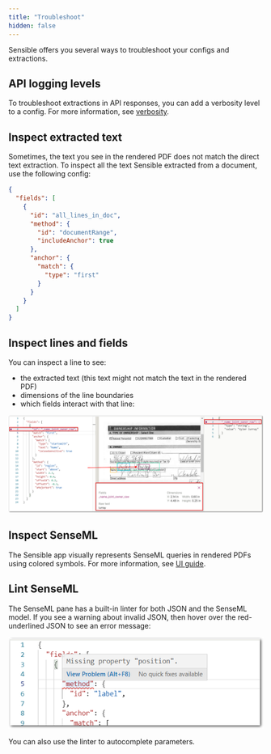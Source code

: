```yaml
---
title: "Troubleshoot"
hidden: false
---
```


Sensible offers you several ways to troubleshoot your configs and extractions.

API logging levels
----

To troubleshoot extractions in API responses, you can add a verbosity level to a config. For more information, see [verbosity](doc:verbosity).


Inspect extracted text
-----

Sometimes, the text you see in the rendered PDF does not match the direct text extraction. To inspect all the text Sensible extracted from a document, use the following config:

```json
{  
  "fields": [
    {
      "id": "all_lines_in_doc",
      "method": {
        "id": "documentRange",
        "includeAnchor": true
      },
      "anchor": {
        "match": {
          "type": "first"
        }
      }
    }
  ]
}
```

Inspect lines and fields
----

You can inspect a line to see:

- the extracted text (this text might not match the text in the rendered PDF)
- dimensions of the line boundaries
- which fields interact with that line:

![Click to enlarge](https://raw.githubusercontent.com/sensible-hq/sensible-docs/main/readme-sync/assets/v0/images/final/line_details_example.png)

Inspect SenseML
-----

The Sensible app visually represents SenseML queries in rendered PDFs using colored symbols. For more information, see [UI guide](doc:ui-guide).

Lint SenseML
----

The SenseML pane has a built-in linter for both JSON and the SenseML model. If you see a warning about  invalid JSON, then hover over the red-underlined JSON to see an error message:

![Click to enlarge](https://raw.githubusercontent.com/sensible-hq/sensible-docs/main/readme-sync/assets/v0/images/final/linter_SenseML.png)

You can also use the linter to autocomplete parameters.



